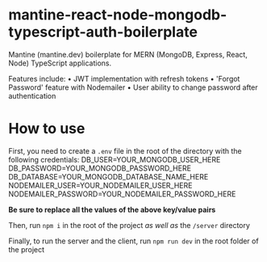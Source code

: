 # mantine-react-node-mongodb-typescript-auth-boilerplate

Mantine (mantine.dev) boilerplate for MERN (MongoDB, Express, React, Node) TypeScript applications.

Features include:
• JWT implementation with refresh tokens
• 'Forgot Password' feature with Nodemailer
• User ability to change password after authentication

# How to use

First, you need to create a `.env` file in the root of the directory with the following credentials:
DB_USER=YOUR_MONGODB_USER_HERE
DB_PASSWORD=YOUR_MONGODB_PASSWORD_HERE
DB_DATABASE=YOUR_MONGODB_DATABASE_NAME_HERE
NODEMAILER_USER=YOUR_NODEMAILER_USER_HERE
NODEMAILER_PASSWORD=YOUR_NODEMAILER_PASSWORD_HERE

**Be sure to replace all the values of the above key/value pairs**

Then, run `npm i` in the root of the project *as well as* the `/server` directory

Finally, to run the server and the client, run `npm run dev` in the root folder of the project
